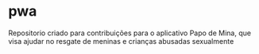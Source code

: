 # pwa
Repositorio criado para contribuições para o aplicativo Papo de Mina, que visa ajudar no resgate de meninas e crianças abusadas sexualmente
